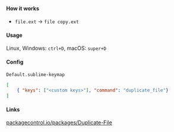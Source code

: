 #### How it works
+   `file.ext` -> `file copy.ext`

#### Usage
Linux, Windows: `ctrl+D`, macOS: `super+D`

#### Config
`Default.sublime-keymap`
```json
[
    { "keys": ["<custom keys>"], "command": "duplicate_file"}
]
```

#### Links
[packagecontrol.io/packages/Duplicate-File](https://packagecontrol.io/packages/Duplicate-File)